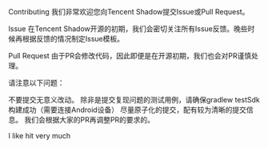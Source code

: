 Contributing
我们非常欢迎您向Tencent Shadow提交Issue或Pull Request。

Issue
在Tencent Shadow开源的初期，我们会密切关注所有Issue反馈。晚些时候再根据反馈的情况制定Issue模板。

Pull Request
由于PR会修改代码，因此即便是在开源初期，我们也会对PR谨慎处理。

请注意以下问题：

不要提交无意义改动。
除非是提交复现问题的测试用例，请确保gradlew testSdk构建成功（需要连接Android设备）
尽量原子化的提交，配有较为清晰的提交信息。
我们会根据大家的PR再调整PR的要求的。

I like hit very much
